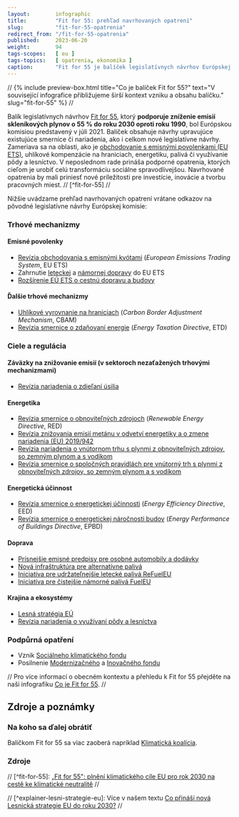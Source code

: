 ```yaml
---
layout:        infographic
title:         "Fit for 55: prehľad navrhovaných opatrení"
slug:          "fit-for-55-opatrenia"
redirect_from: "/fit-for-55-opatrenia"
published:     2023-06-20
weight:        94
tags-scopes:   [ eu ]
tags-topics:   [ opatrenia, ekonomika ]
caption:       "Fit for 55 je balíček legislatívnych návrhov Európskej komisie, ktoré majú viesť k 55 % zníženiu európskych emisií skleníkových plynov do roku 2030 v porovnaní s rokom 1990. Tento cieľ je medzikrokom k dosiahnutiu uhlíkovej neutrality do roku 2050, ku ktorému sa Európska únia právne zaviazala."
---
```


// {% include preview-box.html
    title="Co je balíček Fit for 55?"
    text="V související infografice přibližujeme širší kontext vzniku a obsahu balíčku."
    slug="fit-for-55"
%} //

Balík legislatívnych návrhov [Fit for 55](https://eur-lex.europa.eu/legal-content/cs/TXT/?uri=CELEX%3A52021DC0550), ktorý **podporuje zníženie emisií skleníkových plynov o 55 % do roku 2030 oproti roku 1990**, bol Európskou komisiou predstavený v júli 2021. Balíček obsahuje návrhy upravujúce existujúce smernice či nariadenia, ako i celkom nové legislatívne návrhy. Zameriava sa na oblasti, ako je [obchodovanie s emisnými povolenkami (EU ETS)](/explainery/emisne-povolenky-ets), uhlíkové kompenzácie na hraniciach, energetiku, palivá či využívanie pôdy a lesníctvo. V neposlednom rade prináša podporné opatrenia, ktorých cieľom je urobiť celú transformáciu sociálne spravodlivejšou. Navrhované opatrenia by mali priniesť nové príležitosti pre investície, inovácie a tvorbu pracovných miest. // [^fit-for-55] //

Nižšie uvádzame prehľad navrhovaných opatrení vrátane odkazov na pôvodné legislatívne návrhy Európskej komisie:

### Trhové mechanizmy

#### Emisné povolenky

* [Revízia obchodovania s emisnými kvótami](https://eur-lex.europa.eu/legal-content/CS/TXT/?uri=CELEX%3A52021PC0551) (*European Emissions Trading System*, EU ETS)
* Zahrnutie [leteckej](https://eur-lex.europa.eu/legal-content/CS/TXT/?uri=CELEX%3A52021PC0552) a [námornej dopravy](https://eur-lex.europa.eu/legal-content/CS/TXT/?uri=CELEX%3A52021PC0551) do EU ETS
* [Rozšírenie EÚ ETS o cestnú dopravu a budovy](https://eur-lex.europa.eu/legal-content/CS/TXT/?uri=CELEX%3A52021PC0551)

#### Ďalšie trhové mechanizmy

* [Uhlíkové vyrovnanie na hraniciach](https://eur-lex.europa.eu/legal-content/CS/TXT/?uri=CELEX%3A52021PC0564) (*Carbon Border Adjustment Mechanism*, CBAM)
* [Revízia smernice o zdaňovaní energie](https://eur-lex.europa.eu/legal-content/CS/TXT/?uri=CELEX%3A52021PC0563) (*Energy Taxation Directive*, ETD)

### Ciele a regulácia

#### Záväzky na znižovanie emisií (v sektoroch nezaťažených trhovými mechanizmami)

* [Revízia nariadenia o zdieľaní úsilia](https://eur-lex.europa.eu/legal-content/CS/TXT/?uri=CELEX%3A52021PC0555)

#### Energetika

* [Revízia smernice o obnoviteľných zdrojoch](https://eur-lex.europa.eu/legal-content/CS/TXT/?uri=CELEX%3A52021PC0557) (*Renewable Energy Directive*, RED)
* [Revízia znižovania emisií metánu v odvetví energetiky a o zmene nariadenia (EU) 2019/942](https://eur-lex.europa.eu/legal-content/cs/TXT/?uri=CELEX%3A52021PC0805)
* [Revízia nariadenia o vnútornom trhu s plynmi z obnoviteľných zdrojov, so zemným plynom a s vodíkom](https://eur-lex.europa.eu/legal-content/EN/TXT/?uri=COM%3A2021%3A804%3AFIN)
* [Revízia smernice o spoločných pravidlách pre vnútorný trh s plynmi z obnoviteľných zdrojov, so zemným plynom a s vodíkom](https://eur-lex.europa.eu/legal-content/EN/TXT/?uri=COM%3A2021%3A803%3AFIN)

#### Energetická účinnost

* [Revízia smernice o energetickej účinnosti](https://eur-lex.europa.eu/legal-content/CS/TXT/?uri=CELEX%3A52021PC0558) (*Energy Efficiency Directive*, EED)
* [Revízia smernice o energetickej náročnosti budov](https://eur-lex.europa.eu/legal-content/cs/TXT/?uri=COM%3A2021%3A802%3AFIN) (*Energy Performance of Buildings Directive*, EPBD)

#### Doprava

* [Prísnejšie emisné predpisy pre osobné automobily a dodávky](https://eur-lex.europa.eu/legal-content/CS/TXT/?uri=CELEX%3A52021PC0556)
* [Nová infraštruktúra pre alternatívne palivá](https://eur-lex.europa.eu/legal-content/CS/TXT/?uri=CELEX%3A52021PC0559)
* [Iniciatíva pre udržateľnejšie letecké palivá ReFuelEU](https://eur-lex.europa.eu/legal-content/CS/TXT/?uri=CELEX%3A52021PC0561)
* [Iniciatíva pre čistejšie námorné palivá FuelEU](https://eur-lex.europa.eu/legal-content/CS/TXT/?uri=CELEX%3A52021PC0562)

#### Krajina a ekosystémy

* [Lesná stratégia EÚ](https://eur-lex.europa.eu/legal-content/CS/TXT/?uri=CELEX%3A52021DC0572)
* [Revízia nariadenia o využívaní pôdy a lesníctva](https://eur-lex.europa.eu/legal-content/CS/TXT/?uri=CELEX%3A52021PC0554)

### Podpůrná opatření

* Vznik [Sociálneho klimatického fondu](https://eur-lex.europa.eu/legal-content/CS/TXT/?uri=CELEX%3A52021PC0568)
* Posilnenie [Modernizačného](https://ec.europa.eu/clima/eu-action/funding-climate-action/modernisation-fund_en) a [Inovačného fondu](https://ec.europa.eu/clima/eu-action/funding-climate-action/innovation-fund_en)

// Pro více informací o obecném kontextu a přehledu k Fit for 55 přejděte na naši infografiku [Co je Fit for 55](/infografiky/fit-for-55). //

## Zdroje a poznámky

### Na koho sa ďalej obrátiť

Balíčkom Fit for 55 sa viac zaoberá napríklad [Klimatická koalícia](https://klimatickakoalicia.sk/kontakty/).


### Zdroje

// [^fit-for-55]: [„Fit for 55": plnění klimatického cíle EU pro rok 2030 na cestě ke klimatické neutralitě](https://eur-lex.europa.eu/legal-content/cs/TXT/?uri=CELEX%3A52021DC0550) //

[^explainer-emisni-povolenky]: Viac v našom texte [Ako fungujú európske emisné povolenky?](/explainery/emisne-povolenky-ets)

// [^explainer-lesni-strategie-eu]: Více v našem textu [Co přináší nová Lesnická strategie EU do roku 2030?](/explainery/lesnicka-strategie-eu) //

